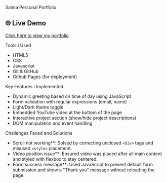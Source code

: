  Salma Personal Portfolio

## 🌐 Live Demo
[Click here to view my portfolio](https://kauthar1805.github.io/salma-portfolio/)

 Tools i Used
- HTML5
- CSS
- Javascript
- Git & GitHub
- Github Pages (for deployment)

 Key Features i Implemented
- Dynamic greeting based on time of day using JavaScript
- Form validation with regular expressions (email, name)
- Light/Dark theme toggle
- Embedded YouTube video at the bottom of the page
- Interactive project section (show/hide project descriptions)
- DOM manipulation and event handling

 Challenges Faced and Solutions
- Scroll not working**: Solved by correcting unclosed `<div>` tags and misused `<style>` placement.
- Video position issue**: Ensured video was placed after all main content and styled with flexbox to stay centered.
- Form success message**: Used JavaScript to prevent default form submission and show a "Thank you" message without reloading the page.
